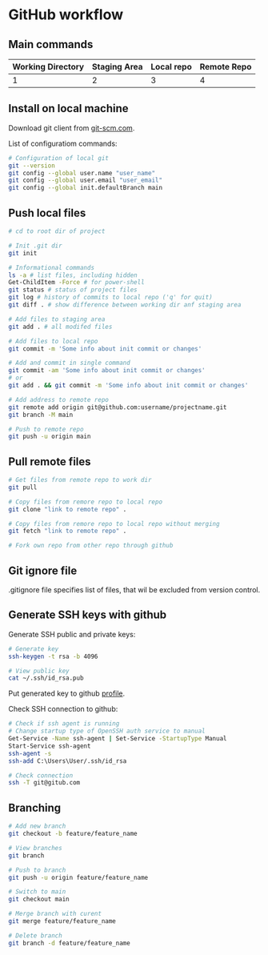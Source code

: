# GitHub workflow

## Main commands
| Working Directory | Staging Area | Local repo | Remote Repo | 
| -------- | ------- | ------- | ------- |
| 1 | 2 | 3 | 4 |

## Install on local machine
Download git client from  [git-scm.com](https://git-scm.com/downloads).

List of configuratiom commands:

```bash
# Configuration of local git
git --version
git config --global user.name "user_name"
git config --global user.email "user_email"
git config --global init.defaultBranch main
```

## Push local files
```bash
# cd to root dir of project

# Init .git dir
git init

# Informational commands
ls -a # list files, including hidden
Get-ChildItem -Force # for power-shell
git status # status of project files
git log # history of commits to local repo ('q' for quit)
git diff . # show difference between working dir anf staging area

# Add files to staging area
git add . # all modifed files

# Add files to local repo
git commit -m 'Some info about init commit or changes'

# Add and commit in single command
git commit -am 'Some info about init commit or changes'
# or 
git add . && git commit -m 'Some info about init commit or changes'

# Add address to remote repo
git remote add origin git@github.com:username/projectname.git
git branch -M main

# Push to remote repo
git push -u origin main

```

## Pull remote files
```bash
# Get files from remote repo to work dir
git pull

# Copy files from remore repo to local repo
git clone "link to remote repo" .

# Copy files from remore repo to local repo without merging
git fetch "link to remote repo" .

# Fork own repo from other repo through github
```

## Git ignore file
.gitignore file specifies list of files, that wil be excluded from version control.

## Generate SSH keys with github
Generate SSH public and private keys:
```bash
# Generate key
ssh-keygen -t rsa -b 4096

# View public key
cat ~/.ssh/id_rsa.pub
```
Put generated key to github [profile](https://github.com/settings/keys). 

Check SSH connection to github:
```bash
# Check if ssh agent is running
# Change startup type of OpenSSH auth service to manual
Get-Service -Name ssh-agent | Set-Service -StartupType Manual
Start-Service ssh-agent
ssh-agent -s
ssh-add C:\Users\User/.ssh/id_rsa

# Check connection
ssh -T git@gitub.com
```
## Branching
```bash
# Add new branch
git checkout -b feature/feature_name

# View branches
git branch

# Push to branch
git push -u origin feature/feature_name

# Switch to main
git checkout main

# Merge branch with curent
git merge feature/feature_name

# Delete branch
git branch -d feature/feature_name

```
